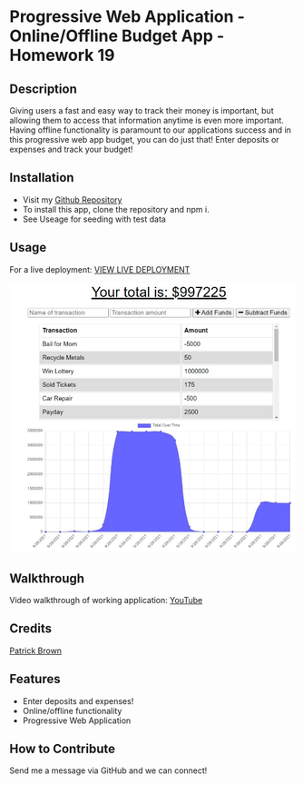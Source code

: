 # Progressive Web Application - Online/Offline Budget App - Homework 19

## Description

Giving users a fast and easy way to track their money is important, but allowing them to access that information anytime is even more important. Having offline functionality is paramount to our applications success and in this progressive web app budget, you can do just that! Enter deposits or expenses and track your budget!

## Installation

- Visit my [Github Repository](https://github.com/patrickbrown-io/team-profile-generator-app)
- To install this app, clone the repository and npm i.
- See Useage for seeding with test data

## Usage

For a live deployment: [VIEW LIVE DEPLOYMENT](https://infinite-citadel-61093.herokuapp.com/)

![Screenshot of Local Deployment](assets/screenshot.jpg)

## Walkthrough

Video walkthrough of working application: [YouTube](https://youtu.be/Yi4gxHCAjnY)

## Credits

[Patrick Brown](https://github.com/patrickbrown-io)

## Features

- Enter deposits and expenses!
- Online/offline functionality
- Progressive Web Application

## How to Contribute

Send me a message via GitHub and we can connect!
